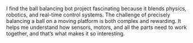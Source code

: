 I find the ball balancing bot project fascinating because it blends physics, robotics, and real-time control systems. The challenge of precisely balancing a ball on a moving platform is both complex and rewarding. It helps me understand how sensors, motors, and all the parts need to work together, and that’s what makes it so interesting.
